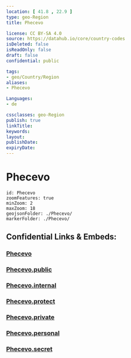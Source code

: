 ```yaml
---
location: [ 41.8 , 22.9 ] 
type: geo-Region
title: Phecevo

license: CC BY-SA 4.0
source: https://datahub.io/core/country-codes
isDeleted: false
isReadOnly: false
draft: false
confidential: public

tags:
- geo/Country/Region
aliases:
- Phecevo

Languages:
- de

cssclasses: geo-Region
publish: true
linkTitle: 
keywords: 
layout: 
publishDate: 
expiryDate: 
---
```


# Phecevo

```leaflet
id: Phecevo
zoomFeatures: true 
minZoom: 2 
maxZoom: 18
geojsonFolder: ./Phecevo/
markerFolder: ./Phecevo/
```


## Confidential Links & Embeds: 

### [Phecevo](/_Standards/Earth/Continent/Europe/Europe~South/Macedonia~North/Municipalities~Macedonia/Phecevo.md) 

### [Phecevo.public](/_public/Earth/Continent/Europe/Europe~South/Macedonia~North/Municipalities~Macedonia/Phecevo.public.md) 

### [Phecevo.internal](/_internal/Earth/Continent/Europe/Europe~South/Macedonia~North/Municipalities~Macedonia/Phecevo.internal.md) 

### [Phecevo.protect](/_protect/Earth/Continent/Europe/Europe~South/Macedonia~North/Municipalities~Macedonia/Phecevo.protect.md) 

### [Phecevo.private](/_private/Earth/Continent/Europe/Europe~South/Macedonia~North/Municipalities~Macedonia/Phecevo.private.md) 

### [Phecevo.personal](/_personal/Earth/Continent/Europe/Europe~South/Macedonia~North/Municipalities~Macedonia/Phecevo.personal.md) 

### [Phecevo.secret](/_secret/Earth/Continent/Europe/Europe~South/Macedonia~North/Municipalities~Macedonia/Phecevo.secret.md)

